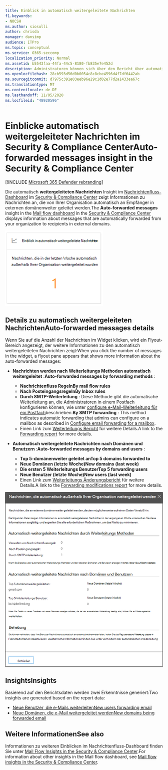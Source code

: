 ```yaml
---
title: Einblick in automatisch weitergeleitete Nachrichten
f1.keywords:
- NOCSH
ms.author: siosulli
author: chrisda
manager: dansimp
audience: ITPro
ms.topic: conceptual
ms.service: O365-seccomp
localization_priority: Normal
ms.assetid: b5543faa-44fa-44c5-8180-fb835e7e452d
description: Administratoren können sich über den Bericht über automatisch weitergeleitete Nachrichten im Nachrichtenfluss-Dashboard im Security & Compliance Center informieren.
ms.openlocfilehash: 28cb593d56d0b0054c8c8cbe4596d4f7df6442ab
ms.sourcegitcommit: d7975c391e03eeb96e29c1d02e77d2a1433ea67c
ms.translationtype: MT
ms.contentlocale: de-DE
ms.lasthandoff: 11/05/2020
ms.locfileid: "48920596"
---
```

# <a name="auto-forwarded-messages-insight-in-the-security--compliance-center"></a><span data-ttu-id="8a776-103">Einblicke automatisch weitergeleiteter Nachrichten im Security & Compliance Center</span><span class="sxs-lookup"><span data-stu-id="8a776-103">Auto-forwarded messages insight in the Security & Compliance Center</span></span>

[!INCLUDE [Microsoft 365 Defender rebranding](../includes/microsoft-defender-for-office.md)]


<span data-ttu-id="8a776-104">Die automatisch **weitergeleiteten Nachrichten** Insight im [Nachrichtenfluss-Dashboard](mail-flow-insights-v2.md) im [Security & Compliance Center](https://protection.office.com) zeigt Informationen zu Nachrichten an, die von Ihrer Organisation automatisch an Empfänger in externen domänenweiter geleitet werden.</span><span class="sxs-lookup"><span data-stu-id="8a776-104">The **Auto-forwarded messages** insight in the [Mail flow dashboard](mail-flow-insights-v2.md) in the [Security & Compliance Center](https://protection.office.com) displays information about messages that are automatically forwarded from your organization to recipients in external domains.</span></span>

![Widget "automatisch weitergeleitete Nachrichten" im Security & Compliance Center](../../media/mfi-auto-forwarded-messages.png)

## <a name="auto-forwarded-messages-details"></a><span data-ttu-id="8a776-106">Details zu automatisch weitergeleiteten Nachrichten</span><span class="sxs-lookup"><span data-stu-id="8a776-106">Auto-forwarded messages details</span></span>

<span data-ttu-id="8a776-107">Wenn Sie auf die Anzahl der Nachrichten im Widget klicken, wird ein Flyout-Bereich angezeigt, der weitere Informationen zu den automatisch weitergeleiteten Nachrichten zeigt:</span><span class="sxs-lookup"><span data-stu-id="8a776-107">When you click the number of messages in the widget, a flyout pane appears that shows more information about the auto-forwarded messages:</span></span>

- <span data-ttu-id="8a776-108">**Nachrichten werden nach Weiterleitungs Methoden automatisch weitergeleitet** :</span><span class="sxs-lookup"><span data-stu-id="8a776-108">**Auto-forwarded messages by forwarding methods** :</span></span>

  - <span data-ttu-id="8a776-109">**Nachrichtenfluss Regeln**</span><span class="sxs-lookup"><span data-stu-id="8a776-109">**By mail flow rules**</span></span>
  - <span data-ttu-id="8a776-110">**Nach Posteingangsregeln**</span><span class="sxs-lookup"><span data-stu-id="8a776-110">**By Inbox rules**</span></span>
  - <span data-ttu-id="8a776-111">**Durch SMTP-Weiterleitung** : Diese Methode gibt die automatische Weiterleitung an, die Administratoren in einem Postfach konfigurieren können, wie unter [configure e-Mail-Weiterleitung für ein Postfach](https://docs.microsoft.com/Exchange/recipients-in-exchange-online/manage-user-mailboxes/configure-email-forwarding)beschrieben.</span><span class="sxs-lookup"><span data-stu-id="8a776-111">**By SMTP forwarding** : This method indicates automatic forwarding that admins can configure on a mailbox as described in [Configure email forwarding for a mailbox](https://docs.microsoft.com/Exchange/recipients-in-exchange-online/manage-user-mailboxes/configure-email-forwarding).</span></span>
  - <span data-ttu-id="8a776-112">Einen Link zum [Weiterleitungs Bericht](view-mail-flow-reports.md#forwarding-report) für weitere Details.</span><span class="sxs-lookup"><span data-stu-id="8a776-112">A link to the [Forwarding report](view-mail-flow-reports.md#forwarding-report) for more details.</span></span>

- <span data-ttu-id="8a776-113">**Automatisch weitergeleitete Nachrichten nach Domänen und Benutzern** :</span><span class="sxs-lookup"><span data-stu-id="8a776-113">**Auto-forwarded messages by domains and users** :</span></span>

  - <span data-ttu-id="8a776-114">**Top 5-domänenweiter geleitet an**</span><span class="sxs-lookup"><span data-stu-id="8a776-114">**Top 5 domains forwarded to**</span></span>
  - <span data-ttu-id="8a776-115">**Neue Domänen (letzte Woche)**</span><span class="sxs-lookup"><span data-stu-id="8a776-115">**New domains (last week)**</span></span>
  - <span data-ttu-id="8a776-116">**Die ersten 5 Weiterleitungs Benutzer**</span><span class="sxs-lookup"><span data-stu-id="8a776-116">**Top 5 forwarding users**</span></span>
  - <span data-ttu-id="8a776-117">**Neue Benutzer (letzte Woche)**</span><span class="sxs-lookup"><span data-stu-id="8a776-117">**New users (last week)**</span></span>
  - <span data-ttu-id="8a776-118">Einen Link zum [Weiterleitungs Änderungsbericht](mfi-new-users-forwarding-email.md#forwarding-modifications-report) für weitere Details.</span><span class="sxs-lookup"><span data-stu-id="8a776-118">A link to the [Forwarding modifications report](mfi-new-users-forwarding-email.md#forwarding-modifications-report) for more details.</span></span>

![Details-Flyout für den Bericht "automatisch weitergeleitete Nachrichten" im Security & Compliance Center](../../media/mfi-auto-forwarded-messages-details.png)

## <a name="insights"></a><span data-ttu-id="8a776-120">Insights</span><span class="sxs-lookup"><span data-stu-id="8a776-120">Insights</span></span>

<span data-ttu-id="8a776-121">Basierend auf den Berichtsdaten werden zwei Erkenntnisse generiert:</span><span class="sxs-lookup"><span data-stu-id="8a776-121">Two insights are generated based on the report data:</span></span>

- [<span data-ttu-id="8a776-122">Neue Benutzer, die e-Mails weiterleiten</span><span class="sxs-lookup"><span data-stu-id="8a776-122">New users forwarding email</span></span>](mfi-new-users-forwarding-email.md)
- [<span data-ttu-id="8a776-123">Neue Domänen, die e-Mail weitergeleitet werden</span><span class="sxs-lookup"><span data-stu-id="8a776-123">New domains being forwarded email</span></span>](mfi-new-domains-being-forwarded-email.md)

## <a name="see-also"></a><span data-ttu-id="8a776-124">Weitere Informationen</span><span class="sxs-lookup"><span data-stu-id="8a776-124">See also</span></span>

<span data-ttu-id="8a776-125">Informationen zu weiteren Einblicken im Nachrichtenfluss-Dashboard finden Sie unter [Mail Flow Insights in the Security & Compliance Center](mail-flow-insights-v2.md).</span><span class="sxs-lookup"><span data-stu-id="8a776-125">For information about other insights in the Mail flow dashboard, see [Mail flow insights in the Security & Compliance Center](mail-flow-insights-v2.md).</span></span>
